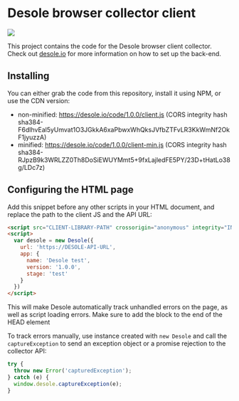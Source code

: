 # Desole browser collector client

![](https://desole.io/images/desole-logo.png)

This project contains the code for the Desole browser client collector. Check out [desole.io](https://desole.io) for more information on how to set up the back-end.

## Installing 

You can either grab the code from this repository, install it using NPM, or use the CDN version:

* non-minified: https://desole.io/code/1.0.0/client.js (CORS integrity hash sha384-F6dlhvEal5yUmvat1O3JGkkA6xaPbwxWhQksJVfbZTFvLR3KkWmNf2OkF1jyuzzA)
* minified: https://desole.io/code/1.0.0/client-min.js (CORS integrity hash sha384-RJpzB9k3WRLZZ0Th8DoSiEWUYMmt5+9fxLajledFE5PY/23D+tHatLo38g/LDc7z)

## Configuring the HTML page

Add this snippet before any other scripts in your HTML document, and replace the path to the client JS and the API URL:

```html
<script src="CLIENT-LIBRARY-PATH" crossorigin="anonymous" integrity="INTEGRITY-HASH"></script>
<script>
  var desole = new Desole({
    url: 'https://DESOLE-API-URL', 
    app: {
      name: 'Desole test',
      version: '1.0.0',
      stage: 'test'
    }
  })
</script>
```
This will make Desole automatically track unhandled errors on the page, as well as script loading errors. Make sure to add the block to the end of the HEAD element

To track errors manually, use instance created with `new Desole` and call the `captureException` to send an exception object or a promise rejection to the collector API:

```js
try {
  throw new Error('capturedException');
} catch (e) {
  window.desole.captureException(e);
}
```
